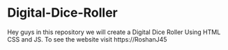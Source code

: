 # Digital-Dice-Roller
Hey guys in this repository we will create a Digital Dice Roller Using HTML CSS and JS. To see the website visit https://RoshanJ45
